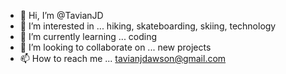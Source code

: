 - 👋 Hi, I’m @TavianJD
- 👀 I’m interested in ... hiking, skateboarding, skiing, technology
- 🌱 I’m currently learning ... coding
- 💞️ I’m looking to collaborate on ... new projects 
- 📫 How to reach me ... tavianjdawson@gmail.com

<!---
TavianJD/TavianJD is a ✨ special ✨ repository because its `README.md` (this file) appears on your GitHub profile.
You can click the Preview link to take a look at your changes.
--->
